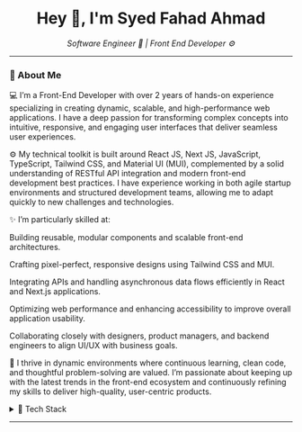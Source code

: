 <h1 align="center">Hey 👋, I'm Syed Fahad Ahmad</h1>

<p align="center">
  <em>Software Engineer 🧠 | Front End Developer ⚙️</em>
</p>

<!-- <p align="center">
  <img src="https://media.giphy.com/media/l0MYEqEzwMWFCg8rm/giphy.gif" width="200" alt="SpongeBob Coding"/>
</p> -->




---

### 🚀 About Me

💻 I’m a Front-End Developer with over 2 years of hands-on experience specializing in creating dynamic, scalable, and high-performance web applications. I have a deep passion for transforming complex concepts into intuitive, responsive, and engaging user interfaces that deliver seamless user experiences.

⚙️ My technical toolkit is built around React JS, Next JS, JavaScript, TypeScript, Tailwind CSS, and Material UI (MUI), complemented by a solid understanding of RESTful API integration and modern front-end development best practices. I have experience working in both agile startup environments and structured development teams, allowing me to adapt quickly to new challenges and technologies.

✨ I’m particularly skilled at:

Building reusable, modular components and scalable front-end architectures.

Crafting pixel-perfect, responsive designs using Tailwind CSS and MUI.

Integrating APIs and handling asynchronous data flows efficiently in React and Next.js applications.

Optimizing web performance and enhancing accessibility to improve overall application usability.

Collaborating closely with designers, product managers, and backend engineers to align UI/UX with business goals.

🚀 I thrive in dynamic environments where continuous learning, clean code, and thoughtful problem-solving are valued. I’m passionate about keeping up with the latest trends in the front-end ecosystem and continuously refining my skills to deliver high-quality, user-centric products.


<details>
<summary>🧰 Tech Stack </summary>
<br>
<p align="center">
  <img src="https://img.shields.io/badge/React-61DAFB?style=for-the-badge&logo=react&logoColor=black" alt="React JS">
  <img src="https://img.shields.io/badge/Next.js-000000?style=for-the-badge&logo=next.js&logoColor=white" alt="Next JS">
  <img src="https://img.shields.io/badge/JavaScript-F7DF1E?style=for-the-badge&logo=javascript&logoColor=black" alt="JavaScript">
  <img src="https://img.shields.io/badge/TypeScript-3178C6?style=for-the-badge&logo=typescript&logoColor=white" alt="TypeScript">
  <img src="https://img.shields.io/badge/Tailwind_CSS-38B2AC?style=for-the-badge&logo=tailwind-css&logoColor=white" alt="Tailwind CSS">
  <img src="https://img.shields.io/badge/MUI-007FFF?style=for-the-badge&logo=mui&logoColor=white" alt="Material UI">
</p>
</details>

---